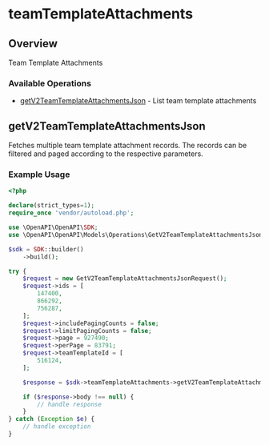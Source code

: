 # teamTemplateAttachments

## Overview

Team Template Attachments

### Available Operations

* [getV2TeamTemplateAttachmentsJson](#getv2teamtemplateattachmentsjson) - List team template attachments

## getV2TeamTemplateAttachmentsJson

Fetches multiple team template attachment records. The records can be filtered and paged according to
the respective parameters.


### Example Usage

```php
<?php

declare(strict_types=1);
require_once 'vendor/autoload.php';

use \OpenAPI\OpenAPI\SDK;
use \OpenAPI\OpenAPI\Models\Operations\GetV2TeamTemplateAttachmentsJsonRequest;

$sdk = SDK::builder()
    ->build();

try {
    $request = new GetV2TeamTemplateAttachmentsJsonRequest();
    $request->ids = [
        147400,
        866292,
        756287,
    ];
    $request->includePagingCounts = false;
    $request->limitPagingCounts = false;
    $request->page = 927490;
    $request->perPage = 83791;
    $request->teamTemplateId = [
        516124,
    ];

    $response = $sdk->teamTemplateAttachments->getV2TeamTemplateAttachmentsJson($request);

    if ($response->body !== null) {
        // handle response
    }
} catch (Exception $e) {
    // handle exception
}
```
